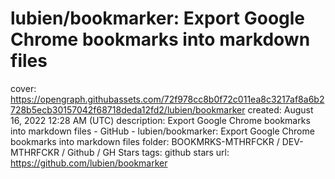 # lubien/bookmarker: Export Google Chrome bookmarks into markdown files

cover: https://opengraph.githubassets.com/72f978cc8b0f72c011ea8c3217af8a6b2728b5ecb30157042f68718deda12fd2/lubien/bookmarker
created: August 16, 2022 12:28 AM (UTC)
description: Export Google Chrome bookmarks into markdown files - GitHub - lubien/bookmarker: Export Google Chrome bookmarks into markdown files
folder: BOOKMRKS-MTHRFCKR / DEV-MTHRFCKR / Github / GH Stars
tags: github stars
url: https://github.com/lubien/bookmarker